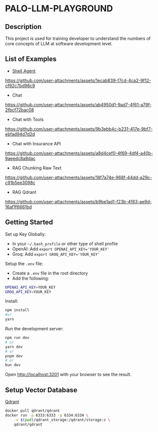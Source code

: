 # PALO-LLM-PLAYGROUND

## Description

This project is used for training developer to understand the numbers of core concepts of LLM at software development level.

## List of Examples

- [Shell Agent](./docs/ShellAgent.md)
  

https://github.com/user-attachments/assets/1ecab839-f7cd-4ca2-9f12-cf92c7bd96c9


- Chat

https://github.com/user-attachments/assets/ab4950d1-9ad7-4f61-a79f-2fbcf72bac08


- Chat with Tools

https://github.com/user-attachments/assets/9b3ebb4c-b231-417e-9bf7-ebfad94d7d2d

- Chat with Insurance API

https://github.com/user-attachments/assets/a8d4cef0-4f69-4df4-a40b-9aeedc8a8dac




- RAG Chunking Raw Text

https://github.com/user-attachments/assets/18f7a74e-968f-44dd-a29c-c91b5ee3098c


- RAG Qdrant

https://github.com/user-attachments/assets/b9be1ad1-f23b-4f83-ae9d-16af1f6661bd




## Getting Started

Set up Key Globally:

- In your `~/.bash_profile` or other type of shell profile
- OpenAI: Add `export OPENAI_API_KEY='YOUR_KEY'`
- Groq: Add `export GROQ_API_KEY='YOUR_KEY'`

Setup the `.env` file:

- Create a `.env` file in the root directory
- Add the following:

```bash
OPENAI_API_KEY=YOUR_KEY
GROQ_API_KEY=YOUR_KEY
```

Install:

```bash
npm install
#or
yarn
```

Run the development server:

```bash
npm run dev
# or
yarn dev
# or
pnpm dev
# or
bun dev
```

Open [http://localhost:3201](http://localhost:3201) with your browser to see the result.

## Setup Vector Database

[Qdrant](https://qdrant.tech/documentation/quickstart/)

```bash
docker pull qdrant/qdrant
docker run -p 6333:6333 -p 6334:6334 \
    -v $(pwd)/qdrant_storage:/qdrant/storage:z \
    qdrant/qdrant
```

